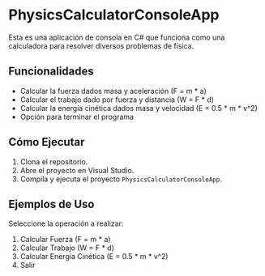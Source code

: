# PhysicsCalculatorConsoleApp

Esta es una aplicación de consola en C# que funciona como una calculadora para resolver diversos problemas de física.

## Funcionalidades

- Calcular la fuerza dados masa y aceleración (F = m * a)
- Calcular el trabajo dado por fuerza y distancia (W = F * d)
- Calcular la energía cinética dados masa y velocidad (E = 0.5 * m * v^2)
- Opción para terminar el programa

## Cómo Ejecutar

1. Clona el repositorio.
2. Abre el proyecto en Visual Studio.
3. Compila y ejecuta el proyecto `PhysicsCalculatorConsoleApp`.

## Ejemplos de Uso

Seleccione la operación a realizar:
1. Calcular Fuerza (F = m * a)
2. Calcular Trabajo (W = F * d)
3. Calcular Energía Cinética (E = 0.5 * m * v^2)
4. Salir
